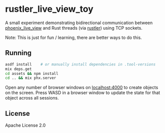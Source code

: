 # rustler_live_view_toy

A small experiment demonstrating bidirectional communication between [phoenix_live_view](https://github.com/phoenixframework/phoenix_live_view) and Rust threads (via [rustler](https://github.com/rusterlium/rustler)) using TCP sockets.

Note: This is just for fun / learning, there are better ways to do this.

## Running

```bash
asdf install    # or manually install dependencies in .tool-versions
mix deps.get
cd assets && npm install
cd .. && mix phx.server
```

Open any number of browser windows on [localhost:4000](http://localhost:4000) to create objects on the screen. Press WASD in a browser window to update the state for that object across all sessions.

## License

Apache License 2.0
